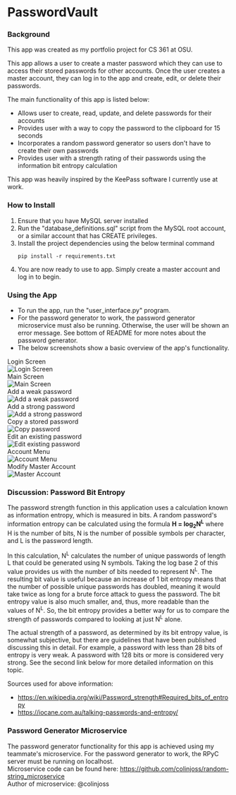 # PasswordVault

### Background
This app was created as my portfolio project for CS 361 at OSU.

This app allows a user to create a master password which they can use to access their stored
passwords for other accounts. Once the user creates a master account, they can log in to the
app and create, edit, or delete their passwords.

The main functionality of this app is listed below:
- Allows user to create, read, update, and delete passwords for their accounts
- Provides user with a way to copy the password to the clipboard for 15 seconds
- Incorporates a random password generator so users don't have to create their own passwords
- Provides user with a strength rating of their passwords using the information bit entropy calculation

This app was heavily inspired by the KeePass software I currently use at work.

### How to Install
1. Ensure that you have MySQL server installed
2. Run the "database_definitions.sql" script from the MySQL root account, or a similar
account that has CREATE privileges.
3. Install the project dependencies using the below terminal command
    ~~~
    pip install -r requirements.txt
    ~~~
4. You are now ready to use to app. Simply create a master account and log in to begin.

### Using the App
- To run the app, run the "user_interface.py" program.
- For the password generator to work, the password generator microservice must also
  be running. Otherwise, the user will be shown an error message. See bottom of README
  for more notes about the password generator.  
- The below screenshots show a basic overview of the app's functionality.  
  
Login Screen  
![Login Screen](/screenshots/login_screen.png)   
Main Screen  
![Main Screen](/screenshots/main_screen.png)  
Add a weak password  
![Add a weak password](/screenshots/add_weak_password.png)  
Add a strong password  
![Add a strong password](/screenshots/add_strong_password.png)   
Copy a stored password  
![Copy password](/screenshots/copy_password.png)  
Edit an existing password  
![Edit existing password](/screenshots/edit_password.png)  
Account Menu  
![Account Menu](/screenshots/account_menu.png)  
Modify Master Account  
![Master Account](/screenshots/edit_master_account.png)  

### Discussion: Password Bit Entropy
The password strength function in this application uses a calculation known
as information entropy, which is measured in bits. A random password's information 
entropy can be calculated using the formula  **H = log<sub>2</sub>N<sup>L</sup>** 
where H is the number of bits, N is the number of possible symbols per character, 
and L is the password length.
  
In this calculation, N<sup>L</sup> calculates the number of unique passwords of 
length L that could be generated using N symbols. Taking the log base 2 of this
value provides us with the number of bits needed to represent N<sup>L</sup>. The resulting 
bit value is useful because an increase of 1 bit entropy means that the number of possible 
unique passwords has doubled, meaning it would take twice as long for a brute force attack 
to guess the password. The bit entropy value is also much smaller, and, thus, more
readable than the values of N<sup>L</sup>. So, the bit entropy provides a better way for 
us to compare the strength of passwords compared to looking at just N<sup>L</sup> alone. 

The actual strength of a password, as determined by its bit entropy value, is somewhat
subjective, but there are guidelines that have been published discussing this in detail.
For example, a password with less than 28 bits of entropy is very weak. A password with
128 bits or more is considered very strong. See the second link below for more detailed
information on this topic.

Sources used for above information:
- https://en.wikipedia.org/wiki/Password_strength#Required_bits_of_entropy
- https://iocane.com.au/talking-passwords-and-entropy/


### Password Generator Microservice
The password generator functionality for this app is achieved using my teammate's
microservice. For the password generator to work, the RPyC server must be running
on localhost.  
Microservice code can be found here: https://github.com/colinjoss/random-string_microservice  
Author of microservice: @colinjoss

